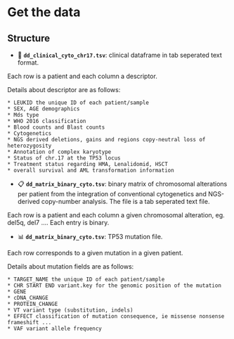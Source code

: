# Get the data


## Structure

* :page_with_curl: **`dd_clinical_cyto_chr17.tsv`**: clinical dataframe in tab seperated text format.

Each row is a patient and each column a descriptor.

Details about descriptor are as follows:

	* LEUKID the unique ID of each patient/sample
	* SEX, AGE demographics
	* Mds type
	* WHO 2016 classification
	* Blood counts and Blast counts
	* Cytogenetics
	* NGS derived deletions, gains and regions copy-neutral loss of heterozygosity
	* Annotation of complex karyotype
	* Status of chr.17 at the TP53 locus
	* Treatment status regarding HMA, Lenalidomid, HSCT
	* overall survival and AML transformation information

* :clipboard: **`dd_matrix_binary_cyto.tsv`**: binary matrix of chromosomal alterations per patient from the integration of conventional cytogenetics and NGS-derived copy-number analysis. The file is a tab seperated text file.

Each row is a patient and each column a given chromosomal alteration, eg. del5q, del7 ....
Each entry is binary.

* :bar_chart: **`dd_matrix_binary_cyto.tsv`**: TP53 mutation file.

Each row corresponds to a given mutation in a given patient.

Details about mutation fields  are as follows:

	* TARGET_NAME the unique ID of each patient/sample
	* CHR START END variant.key for the genomic position of the mutation
	* GENE 
	* cDNA_CHANGE
	* PROTEIN_CHANGE 
	* VT variant type (substitution, indels)
	* EFFECT classification of mutation consequence, ie missense nonsense frameshift ...
	* VAF variant allele frequency 

